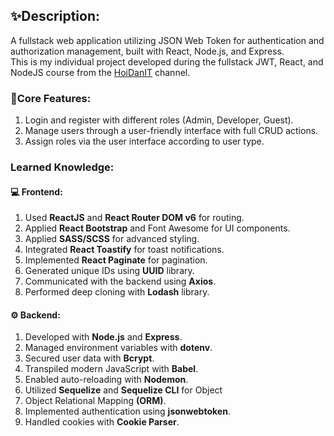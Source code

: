 ## ✨Description:
A fullstack web application utilizing JSON Web Token for authentication and authorization management, built with React, Node.js, and Express.\
This is my individual project developed during the fullstack JWT, React, and NodeJS course from the [HoiDanIT](https://www.youtube.com/@hoidanit) channel.

### 📌Core Features:
1. Login and register with different roles (Admin, Developer, Guest).
2. Manage users through a user-friendly interface with full CRUD actions.
3. Assign roles via the user interface according to user type.

### Learned Knowledge:
#### 💻 Frontend: 
1. Used **ReactJS** and **React Router DOM v6** for routing.
2. Applied **React Bootstrap** and Font Awesome for UI components.
3. Applied **SASS/SCSS** for advanced styling.
4. Integrated **React Toastify** for toast notifications.
5. Implemented **React Paginate** for pagination.
7. Generated unique IDs using **UUID** library.
8. Communicated with the backend using **Axios**.
9. Performed deep cloning with **Lodash** library.

#### ⚙ Backend:
1. Developed with **Node.js** and **Express**.
2. Managed environment variables with **dotenv**.
3. Secured user data with **Bcrypt**.
4. Transpiled modern JavaScript with **Babel**.
5. Enabled auto-reloading with **Nodemon**.
6. Utilized **Sequelize** and **Sequelize CLI** for Object 
7. Object Relational Mapping **(ORM)**.
8. Implemented authentication using **jsonwebtoken**.
9. Handled cookies with **Cookie Parser**.






